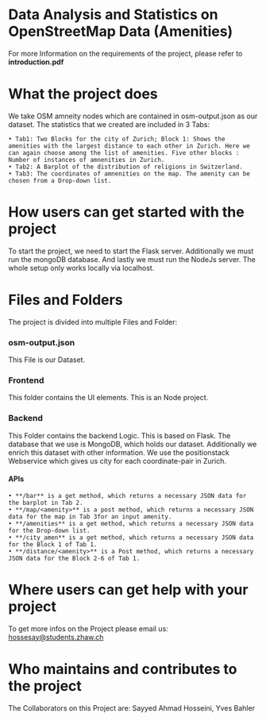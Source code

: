 # Data Analysis and Statistics on OpenStreetMap Data (Amenities)

For more Information on the requirements of the project, please refer to **introduction.pdf**

# What the project does
We take OSM amneity nodes which are contained in osm-output.json as our dataset. The statistics that we created are included in 3 Tabs:

	• Tab1: Two Blocks for the city of Zurich; Block 1: Shows the amenities with the largest distance to each other in Zurich. Here we can again choose among the list of amenities. Five other blocks : Number of instances of amnenities in Zurich.
	• Tab2: A Barplot of the distribution of religions in Switzerland.
	• Tab3: The coordinates of amnenities on the map. The amenity can be chosen from a Drop-down list.







# How users can get started with the project
To start the project, we need to start the Flask server. Additionally we must run the mongoDB database. And lastly we must run the NodeJs server. The whole setup only works locally via localhost. 







# Files and Folders
The project is divided into multiple Files and Folder:



### osm-output.json 
This File is our Dataset.


### Frontend
This folder contains the UI elements. This is an Node project. 


### Backend
This Folder contains the backend Logic. This is based on Flask. The database that we use is MongoDB, which holds our dataset. Additionally we enrich this dataset with other information. We use the positionstack Webservice which gives us city for each coordinate-pair in Zurich. 

#### APIs

	• **/bar** is a get method, which returns a necessary JSON data for the barplot in Tab 2.
	• **/map/<amenity>** is a post method, which returns a necessary JSON data for the map in Tab 3for an input amenity.
	• **/amenities** is a get method, which returns a necessary JSON data for the Drop-down list.
	• **/city_amen** is a get method, which returns a necessary JSON data for the Block 1 of Tab 1.
	• **/distance/<amenity>** is a Post method, which returns a necessary JSON data for the Block 2-6 of Tab 1.





# Where users can get help with your project
To get more infos on the Project please email us: hossesay@students.zhaw.ch
# Who maintains and contributes to the project
The Collaborators on this Project are:
Sayyed Ahmad Hosseini,
Yves Bahler
